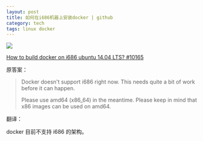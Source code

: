 ```yaml
---
layout: post
title: 如何在i686机器上安装docker | github
category: tech
tags: linux docker
---
```

![](https://cdn.kelu.org/blog/tags/docker.jpg)

[How to build docker on i686 ubuntu 14.04 LTS? #10165](https://github.com/moby/moby/issues/10165)



原答案：

> Docker doesn't support i686 right now. This needs quite a bit of work before it can happen.
>
> Please use amd64 (x86_64) in the meantime. Please keep in mind that x86 images can be used on amd64.



翻译：

docker 目前不支持 i686 的架构。